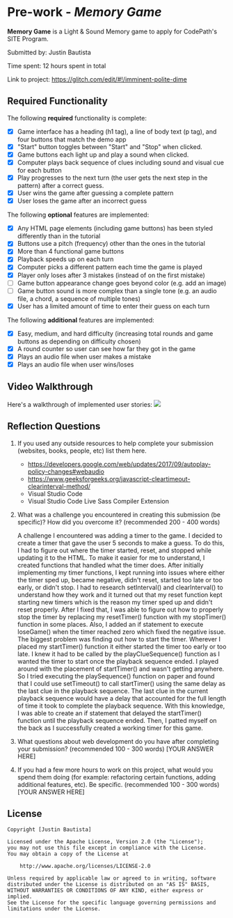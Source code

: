 # Pre-work - *Memory Game*

**Memory Game** is a Light & Sound Memory game to apply for CodePath's SITE Program. 

Submitted by: Justin Bautista

Time spent: 12 hours spent in total

Link to project: https://glitch.com/edit/#!/imminent-polite-dime

## Required Functionality

The following **required** functionality is complete:

* [x] Game interface has a heading (h1 tag), a line of body text (p tag), and four buttons that match the demo app
* [x] "Start" button toggles between "Start" and "Stop" when clicked. 
* [x] Game buttons each light up and play a sound when clicked. 
* [x] Computer plays back sequence of clues including sound and visual cue for each button
* [x] Play progresses to the next turn (the user gets the next step in the pattern) after a correct guess. 
* [x] User wins the game after guessing a complete pattern
* [x] User loses the game after an incorrect guess

The following **optional** features are implemented:

* [x] Any HTML page elements (including game buttons) has been styled differently than in the tutorial
* [x] Buttons use a pitch (frequency) other than the ones in the tutorial
* [x] More than 4 functional game buttons
* [x] Playback speeds up on each turn
* [x] Computer picks a different pattern each time the game is played
* [x] Player only loses after 3 mistakes (instead of on the first mistake)
* [ ] Game button appearance change goes beyond color (e.g. add an image)
* [ ] Game button sound is more complex than a single tone (e.g. an audio file, a chord, a sequence of multiple tones)
* [x] User has a limited amount of time to enter their guess on each turn

The following **additional** features are implemented:

- [x] Easy, medium, and hard difficulty (increasing total rounds and game buttons as depending on difficulty chosen)
- [x] A round counter so user can see how far they got in the game
- [x] Plays an audio file when user makes a mistake
- [x] Plays an audio file when user wins/loses

## Video Walkthrough

Here's a walkthrough of implemented user stories:
![](your-link-here)


## Reflection Questions
1. If you used any outside resources to help complete your submission (websites, books, people, etc) list them here. 
    - https://developers.google.com/web/updates/2017/09/autoplay-policy-changes#webaudio
    - https://www.geeksforgeeks.org/javascript-cleartimeout-clearinterval-method/
    - Visual Studio Code
    - Visual Studio Code Live Sass Compiler Extension

2. What was a challenge you encountered in creating this submission (be specific)? How did you overcome it? (recommended 200 - 400 words)
 
    A challenge I encountered was adding a timer to the game. I decided to create a timer that gave the user 5 seconds to make a guess. To do this, I had to figure out where the timer started, reset, and stopped while updating it to the HTML. To make it easier for me to understand, I created functions that handled what the timer does. After initially implementing my timer functions, I kept running into issues where either the timer sped up, became negative, didn't reset, started too late or too early, or didn't stop. I had to research setInterval() and clearInterval() to understand how they work and it turned out that my reset function kept starting new timers which is the reason my timer sped up and didn't reset properly. After I fixed that, I was able to figure out how to properly stop the timer by replacing my resetTimer() function with my stopTimer() function in some places. Also, I added an if statement to execute loseGame() when the timer reached zero which fixed the negative issue. The biggest problem was finding out how to start the timer. Wherever I placed my startTimer() function it either started the timer too early or too late. I knew it had to be called by the playClueSequence() function as I wanted the timer to start once the playback sequence ended. I played around with the placement of startTimer() and wasn't getting anywhere. So I tried executing the playSequence() function on paper and found that I could use setTimeout() to call startTimer() using the same delay as the last clue in the playback sequence. The last clue in the current playback sequence would have a delay that accounted for the full length of time it took to complete the playback sequence. With this knowledge, I was able to create an if statement that delayed the startTimer() function until the playback sequence ended. Then, I patted myself on the back as I successfully created a working timer for this game. 
 
3. What questions about web development do you have after completing your submission? (recommended 100 - 300 words) 
[YOUR ANSWER HERE]

4. If you had a few more hours to work on this project, what would you spend them doing (for example: refactoring certain functions, adding additional features, etc). Be specific. (recommended 100 - 300 words) 
[YOUR ANSWER HERE]



## License

    Copyright [Justin Bautista]

    Licensed under the Apache License, Version 2.0 (the "License");
    you may not use this file except in compliance with the License.
    You may obtain a copy of the License at

        http://www.apache.org/licenses/LICENSE-2.0

    Unless required by applicable law or agreed to in writing, software
    distributed under the License is distributed on an "AS IS" BASIS,
    WITHOUT WARRANTIES OR CONDITIONS OF ANY KIND, either express or implied.
    See the License for the specific language governing permissions and
    limitations under the License.
